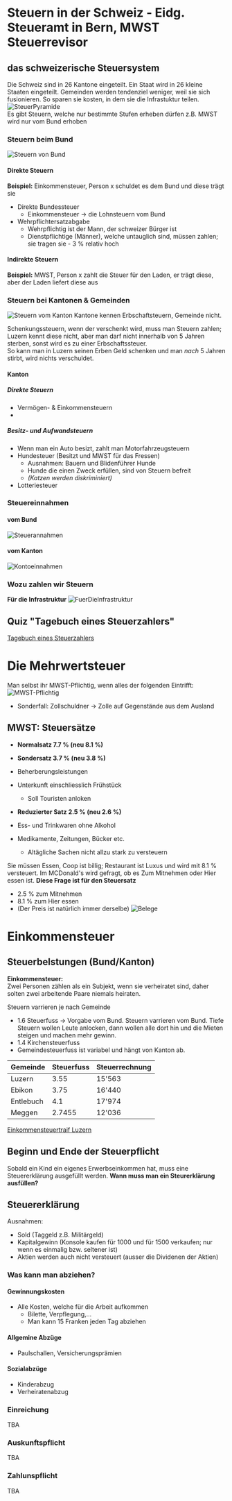 # Steuern in der Schweiz - Eidg. Steueramt in Bern, MWST Steuerrevisor

## das schweizerische Steuersystem

Die Schweiz sind in 26 Kantone eingeteilt. Ein Staat wird in 26 kleine Staaten eingeteilt. Gemeinden werden tendenziel weniger, weil sie sich fusionieren. So sparen sie kosten, in dem sie die Infrastuktur teilen.
![SteuerPyramide](./assests/steuerPyramide.png)  
Es gibt Steuern, welche nur bestimmte Stufen erheben dürfen z.B. MWST wird nur vom Bund erhoben

### Steuern beim Bund

![Steuern von Bund](./assests/steuertabelleBund.png)

#### Direkte Steuern

**Beispiel:** Einkommensteuer, Person x schuldet es dem Bund und diese trägt sie

- Direkte Bundessteuer
  - Einkommensteuer -> die Lohnsteuern vom Bund
- Wehrpflichtersatzabgabe
  - Wehrpflichtig ist der Mann, der schweizer Bürger ist
  - Dienstpflichtige (Männer), welche untauglich sind, müssen zahlen; sie tragen sie - 3 % relativ hoch

#### Indirekte Steuern

**Beispiel:** MWST, Person x zahlt die Steuer für den Laden, er trägt diese, aber der Laden liefert diese aus

### Steuern bei Kantonen & Gemeinden

![Steuern vom Kanton](./assests/steuernVomKanton.png)
Kantone kennen Erbschaftsteuern, Gemeinde nicht.

Schenkungssteuern, wenn der verschenkt wird, muss man Steuern zahlen; Luzern kennt diese nicht, aber man darf nicht innerhalb von 5 Jahren sterben, sonst wird es zu einer Erbschaftssteuer.  
So kann man in Luzern seinen Erben Geld schenken und man _nach_ 5 Jahren stirbt, wird nichts verschuldet.

#### Kanton

##### Direkte Steuern

- Vermögen- & Einkommensteuern
-

##### Besitz- und Aufwandsteuern

- Wenn man ein Auto besizt, zahlt man Motorfahrzeugsteuern
- Hundesteuer (Besitzt und MWST für das Fressen)
  - Ausnahmen: Bauern und Blidenführer Hunde
  - Hunde die einen Zweck erfüllen, sind von Steuern befreit
  - _(Katzen werden diskriminiert)_
- Lotteriesteuer

### Steuereinnahmen

#### vom Bund

![Steuerannahmen](./assests/Steuerannahmen.png)

#### vom Kanton

![Kontoeinnahmen](./assests/Kontoeinnahmen.png)

### Wozu zahlen wir Steuern

**Für die Infrastruktur**
![FuerDieInfrastruktur](./assests/FuerDieInfrastruktur.png)

## Quiz "Tagebuch eines Steuerzahlers"

[Tagebuch eines Steuerzahlers](./Tagebuch%20eines%20Steuerzahlers.md)

# Die Mehrwertsteuer

Man selbst ihr MWST-Pflichtig, wenn alles der folgenden Eintrifft:
![MWST-Pflichtig](./assests/MWST-Pflichtig.png)

- Sonderfall: Zollschuldner -> Zolle auf Gegenstände aus dem Ausland

## MWST: Steuersätze

- **Normalsatz 7.7 % (neu 8.1 %)**

- **Sondersatz 3.7 % (neu 3.8 %)**
- Beherberungsleistungen
- Unterkunft einschliesslich Frühstück

  - Soll Touristen anloken

- **Reduzierter Satz 2.5 % (neu 2.6 %)**
- Ess- und Trinkwaren ohne Alkohol
- Medikamente, Zeitungen, Bücker etc.
  - Altägliche Sachen nicht allzu stark zu versteuern

Sie müssen Essen, Coop ist billig; Restaurant ist Luxus und wird mit 8.1 % versteuert.
Im MCDonald's wird gefragt, ob es Zum Mitnehmen oder Hier essen ist. **Diese Frage ist für den Steuersatz**

- 2.5 % zum Mitnehmen
- 8.1 % zum Hier essen
- (Der Preis ist natürlich immer derselbe)
  ![Belege](./assests/Belege.png)

# Einkommensteuer

## Steuerbelstungen (Bund/Kanton)

**Einkommensteuer:**  
Zwei Personen zählen als ein Subjekt, wenn sie verheiratet sind, daher solten zwei arbeitende Paare niemals heiraten.

Steuern varrieren je nach Gemeinde

- 1.6 Steuerfuss -> Vorgabe vom Bund. Steuern varrieren vom Bund. Tiefe Steuern wollen Leute anlocken, dann wollen alle dort hin und die Mieten steigen und machen mehr gewinn.
- 1.4 Kirchensteuerfuss
- Gemeindesteuerfuss ist variabel und hängt von Kanton ab.

| Gemeinde  | Steuerfuss | Steuerrechnung |
| --------- | ---------- | -------------- |
| Luzern    | 3.55       | 15'563         |
| Ebikon    | 3.75       | 16'440         |
| Entlebuch | 4.1        | 17'974         |
| Meggen    | 2.7455     | 12'036         |

[Einkommensteuertraif Luzern](Internetlink)

## Beginn und Ende der Steuerpflicht

Sobald ein Kind ein eigenes Erwerbseinkommen hat, muss eine Steuererklärung ausgefüllt werden.
**Wann muss man ein Steurerklärung ausfüllen?**

## Steuererklärung

Ausnahmen:

- Sold (Taggeld z.B. Militärgeld)
- Kapitalgewinn (Konsole kaufen für 1000 und für 1500 verkaufen; nur wenn es einmalig bzw. seltener ist)
- Aktien werden auch nicht versteuert (ausser die Dividenen der Aktien)

### Was kann man abziehen?

#### Gewinnungskosten

- Alle Kosten, welche für die Arbeit aufkommen
  - Bilette, Verpflegung,...
  - Man kann 15 Franken jeden Tag abziehen

#### Allgemine Abzüge

- Paulschallen, Versicherungsprämien

#### Sozialabzüge

- Kinderabzug
- Verheiratenabzug

### Einreichung

TBA

### Auskunftspflicht

TBA

### Zahlunspflicht

TBA
